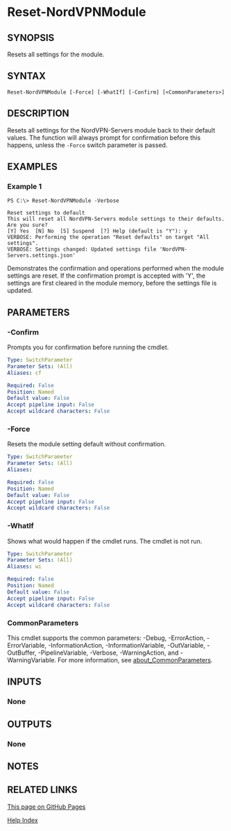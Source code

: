 ﻿
# Reset-NordVPNModule

## SYNOPSIS
Resets all settings for the module.

## SYNTAX

```
Reset-NordVPNModule [-Force] [-WhatIf] [-Confirm] [<CommonParameters>]
```

## DESCRIPTION
Resets all settings for the NordVPN-Servers module back to their default
values. The function will always prompt for confirmation before this happens,
unless the `-Force` switch parameter is passed.

## EXAMPLES

### Example 1
```
PS C:\> Reset-NordVPNModule -Verbose

Reset settings to default
This will reset all NordVPN-Servers module settings to their defaults. Are you sure?
[Y] Yes  [N] No  [S] Suspend  [?] Help (default is "Y"): y
VERBOSE: Performing the operation "Reset defaults" on target "All settings".
VERBOSE: Settings changed: Updated settings file 'NordVPN-Servers.settings.json'
```

Demonstrates the confirmation and operations performed when the module settings
are reset. If the confirmation prompt is accepted with 'Y', the settings are
first cleared in the module memory, before the settings file is updated.

## PARAMETERS

### -Confirm
Prompts you for confirmation before running the cmdlet.

```yaml
Type: SwitchParameter
Parameter Sets: (All)
Aliases: cf

Required: False
Position: Named
Default value: False
Accept pipeline input: False
Accept wildcard characters: False
```

### -Force
Resets the module setting default without confirmation.

```yaml
Type: SwitchParameter
Parameter Sets: (All)
Aliases:

Required: False
Position: Named
Default value: False
Accept pipeline input: False
Accept wildcard characters: False
```

### -WhatIf
Shows what would happen if the cmdlet runs.
The cmdlet is not run.

```yaml
Type: SwitchParameter
Parameter Sets: (All)
Aliases: wi

Required: False
Position: Named
Default value: False
Accept pipeline input: False
Accept wildcard characters: False
```

### CommonParameters
This cmdlet supports the common parameters: -Debug, -ErrorAction, -ErrorVariable, -InformationAction, -InformationVariable, -OutVariable, -OutBuffer, -PipelineVariable, -Verbose, -WarningAction, and -WarningVariable. For more information, see [about_CommonParameters](http://go.microsoft.com/fwlink/?LinkID=113216).

## INPUTS

### None
## OUTPUTS

### None
## NOTES

## RELATED LINKS

[This page on GitHub Pages](https://thefreeman193.github.io/NordVPN-Servers/Reset-NordVPNModule.html)

[Help Index](./HELPINDEX.md)
